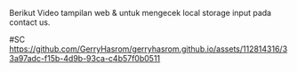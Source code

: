 Berikut Video tampilan web & untuk mengecek local storage input pada contact us.

#SC
https://github.com/GerryHasrom/gerryhasrom.github.io/assets/112814316/33a97adc-f15b-4d9b-93ca-c4b57f0b0511
